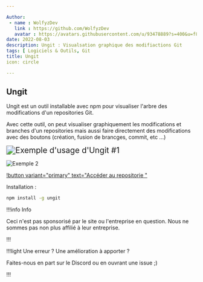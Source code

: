 ```yaml
---

Author: 
 - name : WolfyzDev
   link : https://github.com/WolfyzDev
   avatar : https://avatars.githubusercontent.com/u/93478889?s=400&u=f89aab73de2d23422cb217744da549a06b6a4eb4&v=4
date: 2022-08-03
description: Ungit : Visualsation graphique des modifiactions Git
tags: [ Logiciels & Outils, Git
title: Ungit
icon: circle

---
```


## Ungit

Ungit est un outil installable avec npm pour visualiser l'arbre des modifications d'un repositories Git. 

Avec cette outil, on peut visualiser graphiquement les modifications et branches d'un repositories mais aussi faire directement des modifications avec des boutons (création, fusion de brancges, commit, etc ...)

<img src="https://th.bing.com/th/id/OIP.zJ6vdZV4pyw3V89qm-wPUQHaEQ?w=290&h=180&c=7&r=0&o=5&pid=1.7" alt="Exemple d'usage d'Ungit #1" style="zoom:150%;" />

![Exemple 2 ](https://raw.githubusercontent.com/codingtwinky/atom-ungit/master/screenshot.png)

[!button variant="primary" text="Accéder au repositorie "](https://github.com/FredrikNoren/ungit)



Installation : 

```cmd
npm install -g ungit
```



!!!info Info 

Ceci n'est pas sponsorisé par le site ou l'entreprise en question. Nous ne sommes pas non plus affilié à leur entreprise. 

!!!

!!!light Une erreur ? Une amélioration à apporter ? 

Faites-nous en part sur le Discord ou en ouvrant une issue ;)

 !!!

